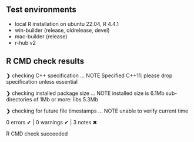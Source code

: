 ## Test environments

- local R installation on ubuntu 22.04, R 4.4.1
- win-builder (release, oldrelease, devel)
- mac-builder (release)
- r-hub v2


## R CMD check results

❯ checking C++ specification ... NOTE
    Specified C++11: please drop specification unless essential

❯ checking installed package size ... NOTE
    installed size is  6.1Mb
    sub-directories of 1Mb or more:
      libs   5.3Mb

❯ checking for future file timestamps ... NOTE
  unable to verify current time

0 errors ✔ | 0 warnings ✔ | 3 notes ✖

R CMD check succeeded
